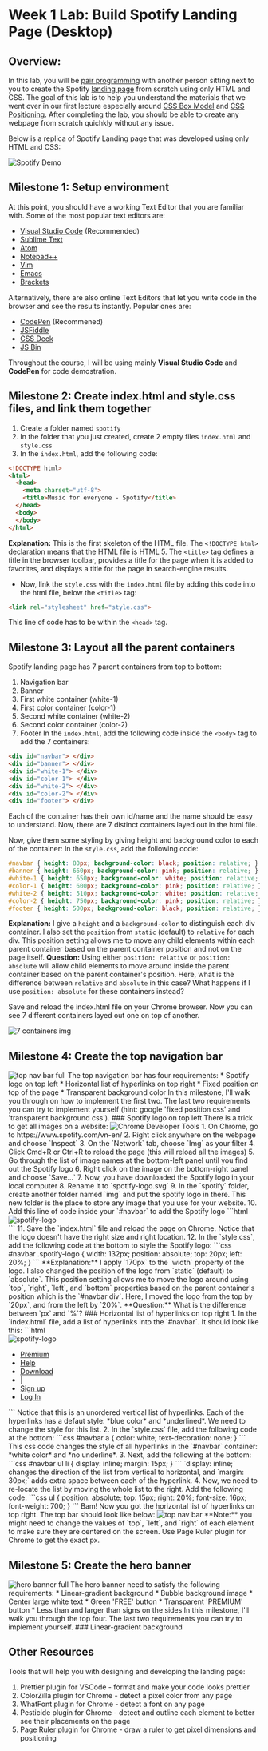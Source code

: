 # Week 1 Lab: Build Spotify Landing Page (Desktop)

## Overview: 
In this lab, you will be [pair programming](https://en.wikipedia.org/wiki/Pair_programming) with another person sitting next to you to create the Spotify [landing page](https://www.spotify.com/vn-en/) from scratch using only HTML and CSS. The goal of this lab is to help you understand the materials that we went over in our first lecture especially around [CSS Box Model](https://www.w3schools.com/css/css_boxmodel.asp) and [CSS Positioning](https://css-tricks.com/almanac/properties/p/position/). After completing the lab, you should be able to create any webpage from scratch quichkly without any issue.

Below is a replica of Spotify Landing page that was developed using only HTML and CSS:

<img src='https://i.imgur.com/Y0Wub3u.gif' alt='Spotify Demo' />

## Milestone 1: Setup environment
At this point, you should have a working Text Editor that you are familiar with. Some of the most popular text editors are: 
  * [Visual Studio Code](https://code.visualstudio.com/download) (Recommended)
  * [Sublime Text](https://www.sublimetext.com/3)
  * [Atom](https://atom.io/)
  * [Notepad++](https://notepad-plus-plus.org/download/v7.5.6.html)
  * [Vim](https://www.vim.org/download.php)
  * [Emacs](https://www.gnu.org/software/emacs/)
  * [Brackets](http://brackets.io/)

Alternatively, there are also online Text Editors that let you write code in the browser and see the results instantly. Popular ones are:
  * [CodePen](https://codepen.io/) (Recommened)
  * [JSFiddle](https://jsfiddle.net/)
  * [CSS Deck](http://cssdeck.com/)
  * [JS Bin](http://jsbin.com/)

Throughout the course, I will be using mainly **Visual Studio Code** and **CodePen** for code demostration.

## Milestone 2: Create index.html and style.css files, and link them together
  1. Create a folder named `spotify`
  2. In the folder that you just created, create 2 empty files `index.html` and `style.css` 
  3. In the `index.html`, add the following code: 
  ```html
  <!DOCTYPE html>
  <html>
    <head>
      <meta charset="utf-8">
      <title>Music for everyone - Spotify</title>
    </head>
    <body>
    </body>
  </html>
  ```
  **Explanation:** This is the first skeleton of the HTML file. The `<!DOCTYPE html>` declaration means that the HTML file is HTML 5. The `<title>` tag defines a title in the browser toolbar, provides a title for the page when it is added to favorites, and displays a title for the page in search-engine results.
  * Now, link the `style.css` with the `index.html` file by adding this code into the html file, below the `<title>` tag:
  ```html
  <link rel="stylesheet" href="style.css">
  ```
  This line of code has to be within the `<head>` tag.

## Milestone 3: Layout all the parent containers
Spotify landing page has 7 parent containers from top to bottom:
  1. Navigation bar
  2. Banner
  3. First white container (white-1)
  4. First color container (color-1)
  5. Second white container (white-2)
  6. Second color container (color-2)
  7. Footer
In the `index.html`, add the following code inside the `<body>` tag to add the 7 containers:
  ```html
  <div id="navbar"> </div>
  <div id="banner"> </div>
  <div id="white-1"> </div>
  <div id="color-1"> </div>
  <div id="white-2"> </div>
  <div id="color-2"> </div>
  <div id="footer"> </div>
  ```
Each of the container has their own id/name and the name should be easy to understand.
Now, there are 7 distinct containers layed out in the html file.

Now, give them some styling by giving height and background color to each of the container:
In the `style.css`, add the following code:
  ```css
  #navbar { height: 80px; background-color: black; position: relative; }
  #banner { height: 660px; background-color: pink; position: relative; }
  #white-1 { height: 650px; background-color: white; position: relative; }
  #color-1 { height: 600px; background-color: pink; position: relative; }
  #white-2 { height: 510px; background-color: white; position: relative; }
  #color-2 { height: 750px; background-color: pink; position: relative; }
  #footer { height: 500px; background-color: black; position: relative; }
  ```
**Explanation:** I give a `height` and a `background-color` to distinguish each div container. I also set the `position` from `static` (default) to `relative` for each div. This position setting allows me to move any child elements within each parent container based on the parent container position and not on the page itself.
**Question:** Using either `position: relative` or `position: absolute` will allow child elements to move around inside the parent container based on the parent container's position. Here, what is the difference between `relative` and `absolute` in this case? What happens if I use `position: absolute` for these containers instead?

Save and reload the index.html file on your Chrome browser. Now you can see 7 different containers layed out one on top of another.

<img src='https://i.imgur.com/zWROKej.png' alt='7 containers img' />

## Milestone 4: Create the top navigation bar
<img src='https://i.imgur.com/Jzp39Q3.png' alt='top nav bar full' />
The top navigation bar has four requirements: 
  * Spotify logo on top left
  * Horizontal list of hyperlinks on top right
  * Fixed position on top of the page
  * Transparent background color
In this milestone, I'll walk you through on how to implement the first two. 
The last two requirements you can try to implement yourself (hint: google 'fixed position css' and 'transparent background css').
### Spotify logo on top left
There is a trick to get all images on a website:
  <img src='https://i.imgur.com/DkmNLKW.png' alt='Chrome Developer Tools' />
  1. On Chrome, go to https://www.spotify.com/vn-en/
  2. Right click anywhere on the webpage and choose `Inspect`
  3. On the `Network` tab, choose `Img` as your filter
  4. Click Cmd+R or Ctrl+R to reload the page (this will reload all the images)
  5. Go through the list of image names at the bottom-left panel until you find out the Spotify logo
  6. Right click on the image on the bottom-right panel and choose `Save...`
  7. Now, you have downloaded the Spotify logo in your local computer
  8. Rename it to `spotify-logo.svg`
  9. In the `spotify` folder, create another folder named `img` and put the spotify logo in there. This new folder is the place to store any image that you use for your website.
  10. Add this line of code inside your `#navbar` to add the Spotify logo
  ```html
  <div id="navbar">
    <img class="spotify-logo" src="img/spotify-logo.svg" alt="spotify-logo">
  </div>
  ```
  11. Save the `index.html` file and reload the page on Chrome. Notice that the logo doesn't have the right size and right location.
  12. In the `style.css`, add the following code at the bottom to style the Spotify logo:
  ```css
  #navbar .spotify-logo {
    width: 132px;
    position: absolute;
    top: 20px;
    left: 20%;
  }
  ```
  **Explanation:** I apply `170px` to the `width` property of the logo. I also changed the position of the logo from `static` (default) to `absolute`. This position setting allows me to move the logo around using `top`, `right`, `left`, and `bottom` properties based on the parent container's position which is the `#navbar div`. Here, I moved the logo from the top by `20px`, and from the left by `20%`.
  **Question:** What is the difference between `px` and `%`?
### Horizontal list of hyperlinks on top right
  1. In the `index.html` file, add a list of hyperlinks into the `#navbar`. It should look like this:
  ```html
  <div id="navbar"> 
    <img class="spotify-logo" src="img/spotify-logo.svg" alt="spotify-logo">
    <ul>
      <li><a href="">Premium</a></li>
      <li><a href="">Help</a></li>
      <li><a href="">Download</a></li>
      <li><a>|</a></li>
      <li><a href="">Sign up</a></li>
      <li><a href="">Log In</a></li>
    </ul>  
  </div>
  ```
  Notice that this is an unordered vertical list of hyperlinks. Each of the hyperlinks has a defaut style: *blue color* and *underlined*. We need to change the style for this list.
  2. In the `style.css` file, add the following code at the bottom:
  ```css
  #navbar a {
    color: white;
    text-decoration: none;
  }
  ```
  This css code changes the style of all hyperlinks in the `#navbar` container: *white color* and *no underline*.
  3. Next, add the following at the bottom:
  ```css
  #navbar ul li {
    display: inline;
    margin: 15px;
  }
  ```
  `display: inline;` changes the direction of the list from vertical to horizontal, and `margin: 30px;` adds extra space between each of the hyperlink.
  4. Now, we need to re-locate the list by moving the whole list to the right. Add the following code:
  ```css
  ul {
    position: absolute;
    top: 15px;
    right: 20%;
    font-size: 16px;
    font-weight: 700;
  }
  ```
  Bam! Now you got the horizontal list of hyperlinks on top right. The top bar should look like below:
  <img src='https://i.imgur.com/gbAhUeb.png' alt='top nav bar' />
  **Note:** you might need to change the values of `top`, `left`, and `right` of each element to make sure they are centered on the screen. Use Page Ruler plugin for Chrome to get the exact px.

## Milestone 5: Create the hero banner
<img src='https://i.imgur.com/qZCyX6C.png' alt='hero banner full' />
The hero banner need to satisfy the following requirements:
* Linear-gradient background
* Bubble background image
* Center large white text
* Green 'FREE' button
* Transparent 'PREMIUM' button
* Less than and larger than signs on the sides
In this milestone, I'll walk you through the top four. The last two requirements you can try to implement yourself.
### Linear-gradient background


## Other Resources
Tools that will help you with designing and developing the landing page:
1. Prettier plugin for VSCode - format and make your code looks prettier
2. ColorZilla plugin for Chrome - detect a pixel color from any page
3. WhatFont plugin for Chrome - detect a font on any page
4. Pesticide plugin for Chrome - detect and outline each element to better see their placements on the page
5. Page Ruler plugin for Chrome - draw a ruler to get pixel dimensions and positioning